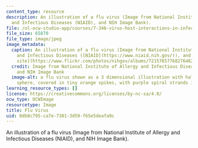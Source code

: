 ```yaml
---
content_type: resource
description: An illustration of a flu virus (Image from National Institute of Allergy
  and Infectious Diseases (NIAID), and NIH Image Bank).
file: /ol-ocw-studio-app/courses/7-346-virus-host-interactions-in-infectious-diseases-spring-2013/0db8c795ca7e73013d59f65e5deafa9c_7-346s13.jpg
file_size: 65870
file_type: image/jpeg
image_metadata:
  caption: An illustration of a flu virus (Image from National Institute of Allergy
    and Infectious Diseases ([NIAID](https://www.niaid.nih.gov/)), and [NIH Flickr
    site](https://www.flickr.com/photos/nihgov/albums/72157657768276462)).
  credit: Image from National Institute of Allergy and Infectious Diseases (NIAID),
    and NIH Image Bank
  image-alt: a flu virus shown as a 3 dimensional illustration with half of a blue-green
    sphere, covered in tiny orange spikes, with purple spiral strands inside the sphere.
learning_resource_types: []
license: https://creativecommons.org/licenses/by-nc-sa/4.0/
ocw_type: OCWImage
resourcetype: Image
title: Flu Virus
uid: 0db8c795-ca7e-7301-3d59-f65e5deafa9c
---
```

An illustration of a flu virus (Image from National Institute of Allergy and Infectious Diseases (NIAID), and NIH Image Bank).